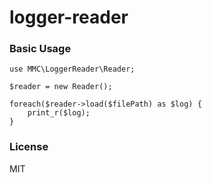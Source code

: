 # logger-reader

### Basic Usage
```
use MMC\LoggerReader\Reader;

$reader = new Reader();

foreach($reader->load($filePath) as $log) {
    print_r($log);
}

```

### License
MIT